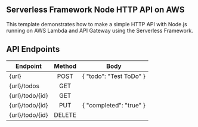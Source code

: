 ## Serverless Framework Node HTTP API on AWS

This template demonstrates how to make a simple HTTP API with Node.js running on AWS Lambda and API Gateway using the Serverless Framework.

## API Endpoints

| Endpoint         | Method   |         Body            |
| ---------------- |:--------:|:-----------------------:|
| {url}            | POST     |{ "todo": "Test ToDo" }  |
| {url}/todos      | GET      |                         |
| {url}/todo/{id}  | GET      |                         |
| {url}/todo/{id}  | PUT      |{ "completed": "true" }  |
| {url}/todo/{id}  | DELETE   |                         |

